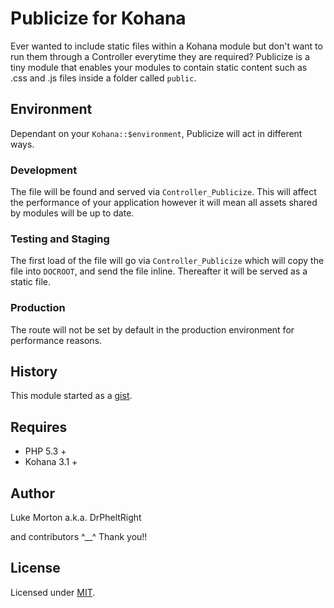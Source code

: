 # Publicize for Kohana

Ever wanted to include static files within a Kohana module
but don't want to run them through a Controller everytime they
are required? Publicize is a tiny module that enables your
modules to contain static content such as .css and .js files
inside a folder called `public`.

## Environment

Dependant on your `Kohana::$environment`, Publicize will act in
different ways.

### Development

The file will be found and served via `Controller_Publicize`. This
will affect the performance of your application however it will
mean all assets shared by modules will be up to date.

### Testing and Staging

The first load of the file will go via `Controller_Publicize`
which will copy the file into `DOCROOT`, and send the file inline.
Thereafter it will be served as a static file.

### Production

The route will not be set by default in the production
environment for performance reasons.

## History

This module started as a [gist][].

[gist]: https://gist.github.com/899531

## Requires

 - PHP 5.3 +
 - Kohana 3.1 +
 
## Author

Luke Morton a.k.a. DrPheltRight

and contributors ^__^ Thank you!!

## License

Licensed under [MIT][].

[MIT]: http://creativecommons.org/licenses/MIT/]
